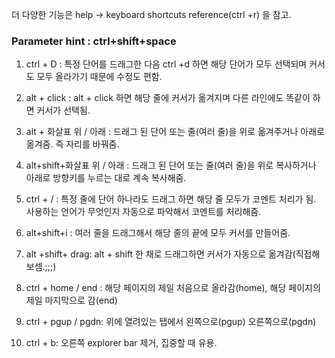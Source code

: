 더 다양한 기능은 help -> keyboard shortcuts reference(ctrl +r) 을 참고.

### Parameter hint : ctrl+shift+space


1. ctrl + D : 특정 단어를 드래그한 다음 ctrl +d 하면 해당 단어가 모두 선택되며 커서도 모두 올라가기 때문에 수정도 편함.

2. alt + click : alt + click 하면 해당 줄에 커서가 옮겨지며 다른 라인에도 똑같이 하면 커서가 선택됨.

3. alt + 화살표 위 / 아래 : 드래그 된 단어 또는 줄(여러 줄)을 위로 옮겨주거나 아래로 옮겨줌. 즉 자리를 바꿔줌.

4. alt+shift+화살표 위 / 아래 : 드래그 된 단어 또는 줄(여러 줄)을 위로 복사하거나 아래로 방향키를 누르는 대로 계속 복사해줌.

5. ctrl + / : 특정 줄에 단어 하나라도 드래그 하면 해당 줄 모두가 코멘트 처리가 됨. 사용하는 언어가 무엇인지 자동으로 파악해서 코멘트를 처리해줌.

6. alt+shift+i : 여러 줄을 드래그해서 해당 줄의 끝에 모두 커서를 만들어줌. 

7. alt +shift+ drag: alt + shift 한 채로 드래그하면 커서가 자동으로 옮겨감(직접해보셈.;;;)

8. ctrl + home / end : 해당 페이지의 제일 처음으로 올라감(home), 해당 페이지의 제일 마지막으로 감(end)

9. ctrl + pgup / pgdn: 위에 열려있는 탭에서 왼쪽으로(pgup) 오른쪽으로(pgdn)

10. ctrl + b: 오른쪽 explorer bar 제거, 집중할 때 유용.